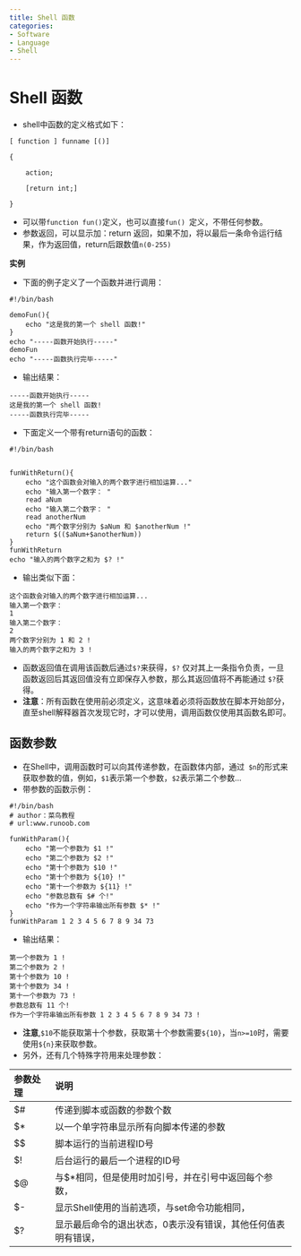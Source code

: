 ```yaml
---
title: Shell 函数
categories:
- Software
- Language
- Shell
---
```

# Shell 函数

- shell中函数的定义格式如下：

```shell
[ function ] funname [()]

{

    action;

    [return int;]

}
```

- 可以带`function fun()`定义，也可以直接`fun() `定义，不带任何参数。
- 参数返回，可以显示加：return 返回，如果不加，将以最后一条命令运行结果，作为返回值，return后跟数值`n(0-255)`

**实例**

- 下面的例子定义了一个函数并进行调用：

```shell
#!/bin/bash

demoFun(){
    echo "这是我的第一个 shell 函数!"
}
echo "-----函数开始执行-----"
demoFun
echo "-----函数执行完毕-----"
```

- 输出结果：

```
-----函数开始执行-----
这是我的第一个 shell 函数!
-----函数执行完毕-----
```

- 下面定义一个带有return语句的函数：

```shell
#!/bin/bash


funWithReturn(){
    echo "这个函数会对输入的两个数字进行相加运算..."
    echo "输入第一个数字： "
    read aNum
    echo "输入第二个数字： "
    read anotherNum
    echo "两个数字分别为 $aNum 和 $anotherNum !"
    return $(($aNum+$anotherNum))
}
funWithReturn
echo "输入的两个数字之和为 $? !"
```

- 输出类似下面：

```
这个函数会对输入的两个数字进行相加运算...
输入第一个数字：
1
输入第二个数字：
2
两个数字分别为 1 和 2 !
输入的两个数字之和为 3 !
```

- 函数返回值在调用该函数后通过` $? `来获得，`$?` 仅对其上一条指令负责，一旦函数返回后其返回值没有立即保存入参数，那么其返回值将不再能通过 `$?`获得。
- **注意**：所有函数在使用前必须定义，这意味着必须将函数放在脚本开始部分，直至shell解释器首次发现它时，才可以使用，调用函数仅使用其函数名即可。

## 函数参数

- 在Shell中，调用函数时可以向其传递参数，在函数体内部，通过` $n`的形式来获取参数的值，例如，`$1`表示第一个参数，`$2`表示第二个参数...
- 带参数的函数示例：

```shell
#!/bin/bash
# author：菜鸟教程
# url:www.runoob.com

funWithParam(){
    echo "第一个参数为 $1 !"
    echo "第二个参数为 $2 !"
    echo "第十个参数为 $10 !"
    echo "第十个参数为 ${10} !"
    echo "第十一个参数为 ${11} !"
    echo "参数总数有 $# 个!"
    echo "作为一个字符串输出所有参数 $* !"
}
funWithParam 1 2 3 4 5 6 7 8 9 34 73
```

- 输出结果：

```
第一个参数为 1 !
第二个参数为 2 !
第十个参数为 10 !
第十个参数为 34 !
第十一个参数为 73 !
参数总数有 11 个!
作为一个字符串输出所有参数 1 2 3 4 5 6 7 8 9 34 73 !
```

- **注意**,`$10`不能获取第十个参数，获取第十个参数需要`${10}`，当`n>=10`时，需要使用`${n}`来获取参数。
- 另外，还有几个特殊字符用来处理参数：

| 参数处理 | 说明                                                         |
| :------- | :----------------------------------------------------------- |
| $#       | 传递到脚本或函数的参数个数                                   |
| $*       | 以一个单字符串显示所有向脚本传递的参数                       |
| $$       | 脚本运行的当前进程ID号                                       |
| $!       | 后台运行的最后一个进程的ID号                                 |
| $@       | 与$*相同，但是使用时加引号，并在引号中返回每个参数，|
| $-       | 显示Shell使用的当前选项，与set命令功能相同，|
| $?       | 显示最后命令的退出状态，0表示没有错误，其他任何值表明有错误，|